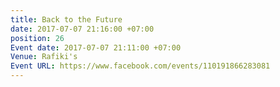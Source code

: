 ```yaml
---
title: Back to the Future
date: 2017-07-07 21:16:00 +07:00
position: 26
Event date: 2017-07-07 21:11:00 +07:00
Venue: Rafiki's
Event URL: https://www.facebook.com/events/110191866283081
---
```


